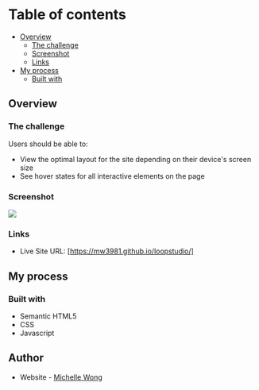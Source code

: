 # Table of contents

- [Overview](#overview)
  - [The challenge](#the-challenge)
  - [Screenshot](#screenshot)
  - [Links](#links)
- [My process](#my-process)
  - [Built with](#built-with)

## Overview

### The challenge

Users should be able to:

- View the optimal layout for the site depending on their device's screen size
- See hover states for all interactive elements on the page

### Screenshot

![](loopstudio.png)

### Links

- Live Site URL: [https://mw3981.github.io/loopstudio/]

## My process

### Built with

- Semantic HTML5
- CSS
- Javascript

## Author

- Website - [Michelle Wong](https://michellewong.me/)
